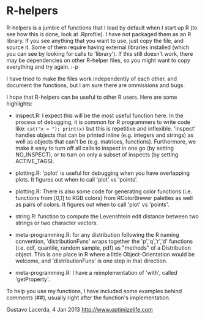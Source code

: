 R-helpers
=========

R-helpers is a jumble of functions that I load by default when I start up R (to see how this is done, look at .Rprofile).  I have not packaged them as an R library.  If you see anything that you want to use, just copy the file, and source it.  Some of them require having external libraries installed (which you can see by looking for calls to 'library').  If this still doesn't work, there may be dependencies on other R-helper files, so you might want to copy everything and try again. :-p

I have tried to make the files work independently of each other, and document the functions, but I am sure there are ommissions and bugs.

I hope that R-helpers can be useful to other R users.  Here are some highlights:

* inspect.R: I expect this will be the most useful function here.  In the process of debugging, it is common for R programmers to write code like: `cat("x = "); print(x)`  but this is repetitive and inflexible.  'inspect' handles objects that can be printed inline (e.g. integers and strings) as well as objects that can't be (e.g. matrices, functions).  Furthermore, we make it easy to turn off all calls to inspect in one go (by setting NO_INSPECT), or to turn on only a subset of inspects (by setting ACTIVE_TAGS).

* plotting.R: 'pplot' is useful for debugging when you have overlapping plots.  It figures out when to call 'plot' vs 'points'.

* plotting.R: There is also some code for generating color functions (i.e. functions from [0,1] to RGB colors) from RColorBrewer palettes as well as pairs of colors.  It figures out when to call 'plot' vs 'points'.

* string.R: function to compute the Levenshtein edit distance between two strings or two character vectors.

* meta-programming.R: for any distribution following the R naming convention, 'distributionFuns' wraps together the 'p','q','r','d' functions (i.e. cdf, quantile, random sample, pdf) as "methods" of a Distribution object.  This is one place in R where a little Object-Orientation would be welcome, and 'distributionFuns' is one step in that direction.

* meta-programming.R: I have a reimplementation of 'with', called 'getProperty'.



To help you use my functions, I have included some examples behind comments (##), usually right after the function's implementation.

Gustavo Lacerda, 4 Jan 2013
http://www.optimizelife.com